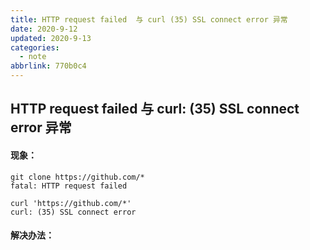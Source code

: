 ```yaml
---
title: HTTP request failed  与 curl (35) SSL connect error 异常
date: 2020-9-12
updated: 2020-9-13
categories:
  - note
abbrlink: 770b0c4
---
```

## HTTP request failed  与 curl: (35) SSL connect error 异常


#### 现象：
```shell
git clone https://github.com/*
fatal: HTTP request failed  

curl 'https://github.com/*'
curl: (35) SSL connect error
```

#### 解决办法：
```shell
```

